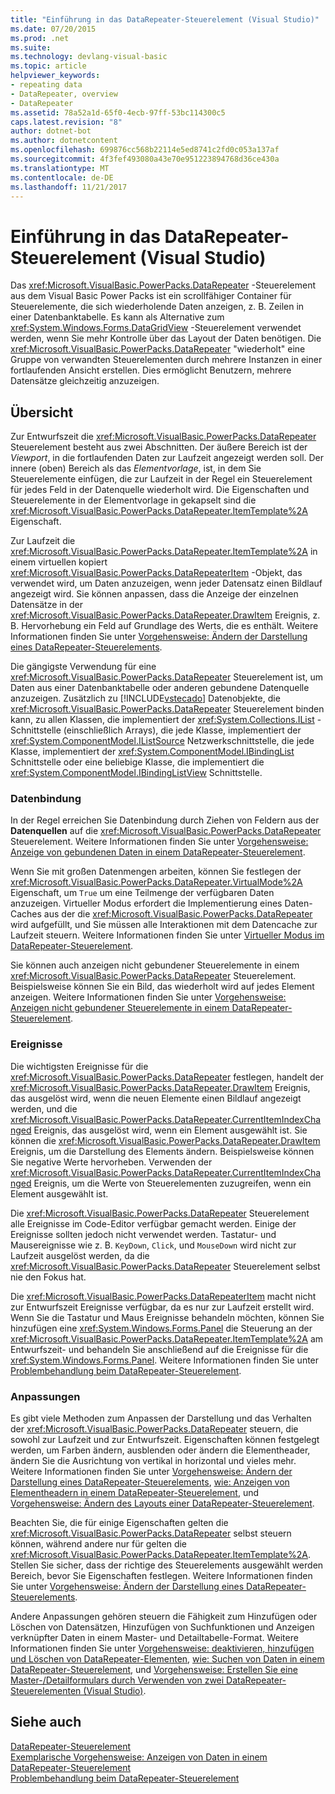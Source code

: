 ```yaml
---
title: "Einführung in das DataRepeater-Steuerelement (Visual Studio)"
ms.date: 07/20/2015
ms.prod: .net
ms.suite: 
ms.technology: devlang-visual-basic
ms.topic: article
helpviewer_keywords:
- repeating data
- DataRepeater, overview
- DataRepeater
ms.assetid: 78a52a1d-65f0-4ecb-97ff-53bc114300c5
caps.latest.revision: "8"
author: dotnet-bot
ms.author: dotnetcontent
ms.openlocfilehash: 699876cc568b22114e5ed8741c2fd0c053a137af
ms.sourcegitcommit: 4f3fef493080a43e70e951223894768d36ce430a
ms.translationtype: MT
ms.contentlocale: de-DE
ms.lasthandoff: 11/21/2017
---
```

# <a name="introduction-to-the-datarepeater-control-visual-studio"></a>Einführung in das DataRepeater-Steuerelement (Visual Studio)
Das <xref:Microsoft.VisualBasic.PowerPacks.DataRepeater> -Steuerelement aus dem Visual Basic Power Packs ist ein scrollfähiger Container für Steuerelemente, die sich wiederholende Daten anzeigen, z. B. Zeilen in einer Datenbanktabelle. Es kann als Alternative zum <xref:System.Windows.Forms.DataGridView> -Steuerelement verwendet werden, wenn Sie mehr Kontrolle über das Layout der Daten benötigen. Die <xref:Microsoft.VisualBasic.PowerPacks.DataRepeater> "wiederholt" eine Gruppe von verwandten Steuerelementen durch mehrere Instanzen in einer fortlaufenden Ansicht erstellen. Dies ermöglicht Benutzern, mehrere Datensätze gleichzeitig anzuzeigen.  
  
## <a name="overview"></a>Übersicht  
 Zur Entwurfszeit die <xref:Microsoft.VisualBasic.PowerPacks.DataRepeater> Steuerelement besteht aus zwei Abschnitten. Der äußere Bereich ist der *Viewport*, in die fortlaufenden Daten zur Laufzeit angezeigt werden soll. Der innere (oben) Bereich als das *Elementvorlage*, ist, in dem Sie Steuerelemente einfügen, die zur Laufzeit in der Regel ein Steuerelement für jedes Feld in der Datenquelle wiederholt wird. Die Eigenschaften und Steuerelemente in der Elementvorlage in gekapselt sind die <xref:Microsoft.VisualBasic.PowerPacks.DataRepeater.ItemTemplate%2A> Eigenschaft.  
  
 Zur Laufzeit die <xref:Microsoft.VisualBasic.PowerPacks.DataRepeater.ItemTemplate%2A> in einem virtuellen kopiert <xref:Microsoft.VisualBasic.PowerPacks.DataRepeaterItem> -Objekt, das verwendet wird, um Daten anzuzeigen, wenn jeder Datensatz einen Bildlauf angezeigt wird. Sie können anpassen, dass die Anzeige der einzelnen Datensätze in der <xref:Microsoft.VisualBasic.PowerPacks.DataRepeater.DrawItem> Ereignis, z. B. Hervorhebung ein Feld auf Grundlage des Werts, die es enthält. Weitere Informationen finden Sie unter [Vorgehensweise: Ändern der Darstellung eines DataRepeater-Steuerelements](../../../visual-basic/developing-apps/windows-forms/how-to-change-the-appearance-of-a-datarepeater-control-visual-studio.md).  
  
 Die gängigste Verwendung für eine <xref:Microsoft.VisualBasic.PowerPacks.DataRepeater> Steuerelement ist, um Daten aus einer Datenbanktabelle oder anderen gebundene Datenquelle anzuzeigen. Zusätzlich zu [!INCLUDE[vstecado](~/includes/vstecado-md.md)] Datenobjekte, die <xref:Microsoft.VisualBasic.PowerPacks.DataRepeater> Steuerelement binden kann, zu allen Klassen, die implementiert der <xref:System.Collections.IList> -Schnittstelle (einschließlich Arrays), die jede Klasse, implementiert der <xref:System.ComponentModel.IListSource> Netzwerkschnittstelle, die jede Klasse, implementiert der <xref:System.ComponentModel.IBindingList> Schnittstelle oder eine beliebige Klasse, die implementiert die <xref:System.ComponentModel.IBindingListView> Schnittstelle.  
  
### <a name="data-binding"></a>Datenbindung  
 In der Regel erreichen Sie Datenbindung durch Ziehen von Feldern aus der **Datenquellen** auf die <xref:Microsoft.VisualBasic.PowerPacks.DataRepeater> Steuerelement. Weitere Informationen finden Sie unter [Vorgehensweise: Anzeige von gebundenen Daten in einem DataRepeater-Steuerelement](../../../visual-basic/developing-apps/windows-forms/how-to-display-bound-data-in-a-datarepeater-control-visual-studio.md).  
  
 Wenn Sie mit großen Datenmengen arbeiten, können Sie festlegen der <xref:Microsoft.VisualBasic.PowerPacks.DataRepeater.VirtualMode%2A> Eigenschaft, um `True` um eine Teilmenge der verfügbaren Daten anzuzeigen. Virtueller Modus erfordert die Implementierung eines Daten-Caches aus der die <xref:Microsoft.VisualBasic.PowerPacks.DataRepeater> wird aufgefüllt, und Sie müssen alle Interaktionen mit dem Datencache zur Laufzeit steuern. Weitere Informationen finden Sie unter [Virtueller Modus im DataRepeater-Steuerelement](../../../visual-basic/developing-apps/windows-forms/virtual-mode-in-the-datarepeater-control-visual-studio.md).  
  
 Sie können auch anzeigen nicht gebundener Steuerelemente in einem <xref:Microsoft.VisualBasic.PowerPacks.DataRepeater> Steuerelement. Beispielsweise können Sie ein Bild, das wiederholt wird auf jedes Element anzeigen. Weitere Informationen finden Sie unter [Vorgehensweise: Anzeigen nicht gebundener Steuerelemente in einem DataRepeater-Steuerelement](../../../visual-basic/developing-apps/windows-forms/how-to-display-unbound-controls-in-a-datarepeater-control-visual-studio.md).  
  
### <a name="events"></a>Ereignisse  
 Die wichtigsten Ereignisse für die <xref:Microsoft.VisualBasic.PowerPacks.DataRepeater> festlegen, handelt der <xref:Microsoft.VisualBasic.PowerPacks.DataRepeater.DrawItem> Ereignis, das ausgelöst wird, wenn die neuen Elemente einen Bildlauf angezeigt werden, und die <xref:Microsoft.VisualBasic.PowerPacks.DataRepeater.CurrentItemIndexChanged> Ereignis, das ausgelöst wird, wenn ein Element ausgewählt ist. Sie können die <xref:Microsoft.VisualBasic.PowerPacks.DataRepeater.DrawItem> Ereignis, um die Darstellung des Elements ändern. Beispielsweise können Sie negative Werte hervorheben. Verwenden der <xref:Microsoft.VisualBasic.PowerPacks.DataRepeater.CurrentItemIndexChanged> Ereignis, um die Werte von Steuerelementen zuzugreifen, wenn ein Element ausgewählt ist.  
  
 Die <xref:Microsoft.VisualBasic.PowerPacks.DataRepeater> Steuerelement alle Ereignisse im Code-Editor verfügbar gemacht werden. Einige der Ereignisse sollten jedoch nicht verwendet werden. Tastatur- und Mausereignisse wie z. B. `KeyDown`, `Click`, und `MouseDown` wird nicht zur Laufzeit ausgelöst werden, da die <xref:Microsoft.VisualBasic.PowerPacks.DataRepeater> Steuerelement selbst nie den Fokus hat.  
  
 Die <xref:Microsoft.VisualBasic.PowerPacks.DataRepeaterItem> macht nicht zur Entwurfszeit Ereignisse verfügbar, da es nur zur Laufzeit erstellt wird. Wenn Sie die Tastatur und Maus Ereignisse behandeln möchten, können Sie hinzufügen eine <xref:System.Windows.Forms.Panel> die Steuerung an der <xref:Microsoft.VisualBasic.PowerPacks.DataRepeater.ItemTemplate%2A> am Entwurfszeit- und behandeln Sie anschließend auf die Ereignisse für die <xref:System.Windows.Forms.Panel>. Weitere Informationen finden Sie unter [Problembehandlung beim DataRepeater-Steuerelement](../../../visual-basic/developing-apps/windows-forms/troubleshooting-the-datarepeater-control-visual-studio.md).  
  
### <a name="customizations"></a>Anpassungen  
 Es gibt viele Methoden zum Anpassen der Darstellung und das Verhalten der <xref:Microsoft.VisualBasic.PowerPacks.DataRepeater> steuern, die sowohl zur Laufzeit und zur Entwurfszeit. Eigenschaften können festgelegt werden, um Farben ändern, ausblenden oder ändern die Elementheader, ändern Sie die Ausrichtung von vertikal in horizontal und vieles mehr. Weitere Informationen finden Sie unter [Vorgehensweise: Ändern der Darstellung eines DataRepeater-Steuerelements](../../../visual-basic/developing-apps/windows-forms/how-to-change-the-appearance-of-a-datarepeater-control-visual-studio.md), [wie: Anzeigen von Elementheadern in einem DataRepeater-Steuerelement](../../../visual-basic/developing-apps/windows-forms/how-to-display-item-headers-in-a-datarepeater-control-visual-studio.md), und [Vorgehensweise: Ändern des Layouts einer DataRepeater-Steuerelement](../../../visual-basic/developing-apps/windows-forms/how-to-change-the-layout-of-a-datarepeater-control-visual-studio.md).  
  
 Beachten Sie, die für einige Eigenschaften gelten die <xref:Microsoft.VisualBasic.PowerPacks.DataRepeater> selbst steuern können, während andere nur für gelten die <xref:Microsoft.VisualBasic.PowerPacks.DataRepeater.ItemTemplate%2A>. Stellen Sie sicher, dass der richtige des Steuerelements ausgewählt werden Bereich, bevor Sie Eigenschaften festlegen. Weitere Informationen finden Sie unter [Vorgehensweise: Ändern der Darstellung eines DataRepeater-Steuerelements](../../../visual-basic/developing-apps/windows-forms/how-to-change-the-appearance-of-a-datarepeater-control-visual-studio.md).  
  
 Andere Anpassungen gehören steuern die Fähigkeit zum Hinzufügen oder Löschen von Datensätzen, Hinzufügen von Suchfunktionen und Anzeigen verknüpfter Daten in einem Master- und Detailtabelle-Format. Weitere Informationen finden Sie unter [Vorgehensweise: deaktivieren, hinzufügen und Löschen von DataRepeater-Elementen](../../../visual-basic/developing-apps/windows-forms/how-to-disable-adding-and-deleting-datarepeater-items-visual-studio.md), [wie: Suchen von Daten in einem DataRepeater-Steuerelement](../../../visual-basic/developing-apps/windows-forms/how-to-search-data-in-a-datarepeater-control-visual-studio.md), und [Vorgehensweise: Erstellen Sie eine Master-/Detailformulars durch Verwenden von zwei DataRepeater-Steuerelementen (Visual Studio)](../../../visual-basic/developing-apps/windows-forms/how-to-create-a-master-detail-form-by-using-two-datarepeater-controls.md).  
  
## <a name="see-also"></a>Siehe auch  
 [DataRepeater-Steuerelement](../../../visual-basic/developing-apps/windows-forms/datarepeater-control-visual-studio.md)  
 [Exemplarische Vorgehensweise: Anzeigen von Daten in einem DataRepeater-Steuerelement](../../../visual-basic/developing-apps/windows-forms/walkthrough-displaying-data-in-a-datarepeater-control-visual-studio.md)  
 [Problembehandlung beim DataRepeater-Steuerelement](../../../visual-basic/developing-apps/windows-forms/troubleshooting-the-datarepeater-control-visual-studio.md)
